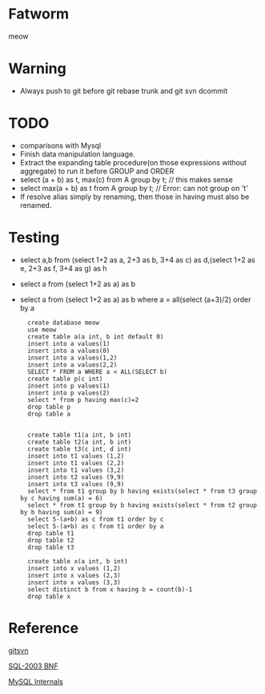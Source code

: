 Fatworm
=======================

meow

Warning
=====================
* Always push to git before git rebase trunk and git svn dcommit

TODO
====================
* comparisons with Mysql
* Finish data manipulation language.
* Extract the expanding table procedure(on those expressions without aggregate) to run it before GROUP and ORDER
* select (a + b) as t, max(c) from A group by t;  // this makes sense
* select max(a + b) as t from A group by t; // Error: can not group on 't'
* If resolve alias simply by renaming, then those in having must also be renamed.

Testing
======================
* select a,b from (select 1+2 as a, 2+3 as b, 3+4 as c) as d,(select 1+2 as e, 2+3 as f, 3+4 as g) as h
* select a from (select 1+2 as a) as b
* select a from (select 1+2 as a) as b where a = all(select (a+3)/2) order by a
        

        create database meow
        use meow
        create table a(a int, b int default 0)
        insert into a values(1)
        insert into a values(0)
        insert into a values(1,2)
        insert into a values(2,2)
        SELECT * FROM a WHERE a < ALL(SELECT b)
        create table p(c int)
        insert into p values(1)
        insert into p values(2)
        select * from p having max(c)=2
        drop table p
        drop table a
        

        create table t1(a int, b int)
        create table t2(a int, b int)
        create table t3(c int, d int)
        insert into t1 values (1,2)
        insert into t1 values (2,2)
        insert into t1 values (3,2)
        insert into t2 values (9,9)
        insert into t3 values (9,9)
        select * from t1 group by b having exists(select * from t3 group by c having sum(a) = 6)
        select * from t1 group by b having exists(select * from t2 group by b having sum(a) = 9)
        select 5-(a+b) as c from t1 order by c
        select 5-(a+b) as c from t1 order by a
        drop table t1
        drop table t2
        drop table t3

        create table x(a int, b int)
        insert into x values (1,2)
        insert into x values (2,3)
        insert into x values (3,3)
        select distinct b from x having b = count(b)-1
        drop table x

Reference
====================

[gitsvn](http://stackoverflow.com/questions/661018/pushing-an-existing-git-repository-to-svn)

[SQL-2003 BNF](http://savage.net.au/SQL/sql-2003-2.bnf.html)

[MySQL Internals](https://dev.mysql.com/doc/internals/en/index.html)
